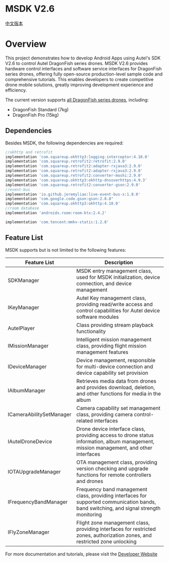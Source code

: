 # MSDK V2.6

[中文版本](README_zhCN.md)

# Overview

This project demonstrates how to develop Android Apps using Autel's SDK V2.6 to control Autel DragonFish series drones. MSDK V2.6 provides hardware control interfaces and software service interfaces for DragonFish series drones, offering fully open-source production-level sample code and comprehensive tutorials. This enables developers to create competitive drone mobile solutions, greatly improving development experience and efficiency.

The current version supports [all DragonFish series drones](https://www.autelrobotics.cn/productdetail/dragonfish-series-drones/), including:

* DragonFish Standard (7kg)
* DragonFish Pro (15kg)

## Dependencies

Besides MSDK, the following dependencies are required:
```js
//okhttp and retrofit
implementation 'com.squareup.okhttp3:logging-interceptor:4.10.0'
implementation 'com.squareup.retrofit2:retrofit:2.9.0'
implementation 'com.squareup.retrofit2:adapter-rxjava3:2.9.0'
implementation 'com.squareup.retrofit2:adapter-rxjava3:2.9.0'
implementation 'com.squareup.retrofit2:converter-moshi:2.9.0'
implementation 'com.squareup.okhttp3:okhttp-dnsoverhttps:4.9.3'
implementation 'com.squareup.retrofit2:converter-gson:2.9.0'
//event-bus
implementation 'io.github.jeremyliao:live-event-bus-x:1.8.0'
implementation 'com.google.code.gson:gson:2.8.8"
implementation 'com.squareup.okhttp3:okhttp:4.10.0'
//room database
implementation 'androidx.room:room-ktx:2.4.2'

implementation 'com.tencent:mmkv-static:1.2.8'
```

## Feature List

MSDK supports but is not limited to the following features:

| Feature List | Description |
|--------------|-------------|
| SDKManager | MSDK entry management class, used for MSDK initialization, device connection, and device management |
| IKeyManager | Autel Key management class, providing read/write access and control capabilities for Autel device software modules |
| AutelPlayer | Class providing stream playback functionality |
| IMissionManager | Intelligent mission management class, providing flight mission management features |
| IDeviceManager | Device management, responsible for multi-device connection and device capability set provision |
| IAlbumManager | Retrieves media data from drones and provides download, deletion, and other functions for media in the album |
| ICameraAbilitySetManager | Camera capability set management class, providing camera control-related interfaces |
| IAutelDroneDevice | Drone device interface class, providing access to drone status information, album management, mission management, and other interfaces |
| IOTAUpgradeManager | OTA management class, providing version checking and upgrade functions for remote controllers and drones |
| IFrequencyBandManager | Frequency band management class, providing interfaces for supported communication bands, band switching, and signal strength monitoring |
| IFlyZoneManager | Flight zone management class, providing interfaces for restricted zones, authorization zones, and restricted zone unlocking |

For more documentation and tutorials, please visit the [Developer Website](https://developer.autelrobotics.com/doc/v2.6/mobile_sdk/en/00/1)